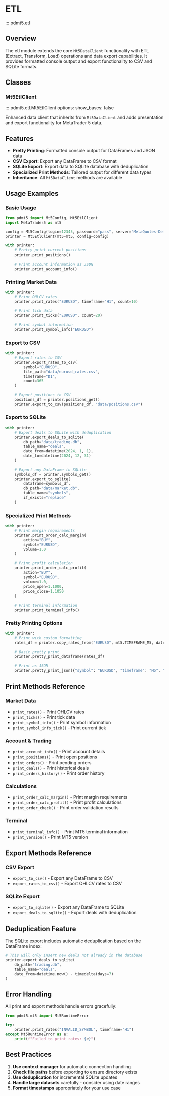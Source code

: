 # ETL

::: pdmt5.etl

## Overview

The etl module extends the core `Mt5DataClient` functionality with ETL (Extract, Transform, Load) operations and data export capabilities. It provides formatted console output and export functionality to CSV and SQLite formats.

## Classes

### Mt5EtlClient
::: pdmt5.etl.Mt5EtlClient
    options:
      show_bases: false

Enhanced data client that inherits from `Mt5DataClient` and adds presentation and export functionality for MetaTrader 5 data.

## Features

- **Pretty Printing**: Formatted console output for DataFrames and JSON data
- **CSV Export**: Export any DataFrame to CSV format
- **SQLite Export**: Export data to SQLite database with deduplication
- **Specialized Print Methods**: Tailored output for different data types
- **Inheritance**: All `Mt5DataClient` methods are available

## Usage Examples

### Basic Usage

```python
from pdmt5 import Mt5Config, Mt5EtlClient
import MetaTrader5 as mt5

config = Mt5Config(login=12345, password="pass", server="MetaQuotes-Demo")
printer = Mt5EtlClient(mt5=mt5, config=config)

with printer:
    # Pretty print current positions
    printer.print_positions()
    
    # Print account information as JSON
    printer.print_account_info()
```

### Printing Market Data

```python
with printer:
    # Print OHLCV rates
    printer.print_rates("EURUSD", timeframe="H1", count=10)
    
    # Print tick data
    printer.print_ticks("EURUSD", count=20)
    
    # Print symbol information
    printer.print_symbol_info("EURUSD")
```

### Export to CSV

```python
with printer:
    # Export rates to CSV
    printer.export_rates_to_csv(
        symbol="EURUSD",
        file_path="data/eurusd_rates.csv",
        timeframe="D1",
        count=365
    )
    
    # Export positions to CSV
    positions_df = printer.positions_get()
    printer.export_to_csv(positions_df, "data/positions.csv")
```

### Export to SQLite

```python
with printer:
    # Export deals to SQLite with deduplication
    printer.export_deals_to_sqlite(
        db_path="data/trading.db",
        table_name="deals",
        date_from=datetime(2024, 1, 1),
        date_to=datetime(2024, 12, 31)
    )
    
    # Export any DataFrame to SQLite
    symbols_df = printer.symbols_get()
    printer.export_to_sqlite(
        dataframe=symbols_df,
        db_path="data/market.db",
        table_name="symbols",
        if_exists="replace"
    )
```

### Specialized Print Methods

```python
with printer:
    # Print margin requirements
    printer.print_order_calc_margin(
        action="BUY",
        symbol="EURUSD",
        volume=1.0
    )
    
    # Print profit calculation
    printer.print_order_calc_profit(
        action="BUY",
        symbol="EURUSD",
        volume=1.0,
        price_open=1.1000,
        price_close=1.1050
    )
    
    # Print terminal information
    printer.print_terminal_info()
```

### Pretty Printing Options

```python
with printer:
    # Print with custom formatting
    rates_df = printer.copy_rates_from("EURUSD", mt5.TIMEFRAME_M5, datetime.now(), 100)
    
    # Basic pretty print
    printer.pretty_print_dataframe(rates_df)
    
    # Print as JSON
    printer.pretty_print_json({"symbol": "EURUSD", "timeframe": "M5", "count": 100})
```

## Print Methods Reference

### Market Data
- `print_rates()` - Print OHLCV rates
- `print_ticks()` - Print tick data
- `print_symbol_info()` - Print symbol information
- `print_symbol_info_tick()` - Print current tick

### Account & Trading
- `print_account_info()` - Print account details
- `print_positions()` - Print open positions
- `print_orders()` - Print pending orders
- `print_deals()` - Print historical deals
- `print_orders_history()` - Print order history

### Calculations
- `print_order_calc_margin()` - Print margin requirements
- `print_order_calc_profit()` - Print profit calculations
- `print_order_check()` - Print order validation results

### Terminal
- `print_terminal_info()` - Print MT5 terminal information
- `print_version()` - Print MT5 version

## Export Methods Reference

### CSV Export
- `export_to_csv()` - Export any DataFrame to CSV
- `export_rates_to_csv()` - Export OHLCV rates to CSV

### SQLite Export
- `export_to_sqlite()` - Export any DataFrame to SQLite
- `export_deals_to_sqlite()` - Export deals with deduplication

## Deduplication Feature

The SQLite export includes automatic deduplication based on the DataFrame index:

```python
# This will only insert new deals not already in the database
printer.export_deals_to_sqlite(
    db_path="trading.db",
    table_name="deals",
    date_from=datetime.now() - timedelta(days=7)
)
```

## Error Handling

All print and export methods handle errors gracefully:

```python
from pdmt5.mt5 import Mt5RuntimeError

try:
    printer.print_rates("INVALID_SYMBOL", timeframe="H1")
except Mt5RuntimeError as e:
    print(f"Failed to print rates: {e}")
```

## Best Practices

1. **Use context manager** for automatic connection handling
2. **Check file paths** before exporting to ensure directory exists
3. **Use deduplication** for incremental SQLite updates
4. **Handle large datasets** carefully - consider using date ranges
5. **Format timestamps** appropriately for your use case